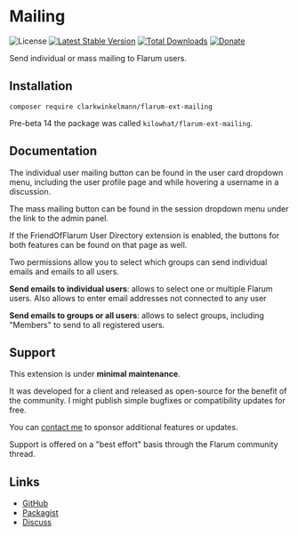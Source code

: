 # Mailing

![License](https://img.shields.io/badge/license-MIT-blue.svg) [![Latest Stable Version](https://img.shields.io/packagist/v/clarkwinkelmann/flarum-ext-mailing.svg)](https://packagist.org/packages/clarkwinkelmann/flarum-ext-mailing) [![Total Downloads](https://img.shields.io/packagist/dt/clarkwinkelmann/flarum-ext-mailing.svg)](https://packagist.org/packages/clarkwinkelmann/flarum-ext-mailing) [![Donate](https://img.shields.io/badge/paypal-donate-yellow.svg)](https://www.paypal.me/clarkwinkelmann)

Send individual or mass mailing to Flarum users.

## Installation

    composer require clarkwinkelmann/flarum-ext-mailing

Pre-beta 14 the package was called `kilowhat/flarum-ext-mailing`.

## Documentation

The individual user mailing button can be found in the user card dropdown menu, including the user profile page and while hovering a username in a discussion.

The mass mailing button can be found in the session dropdown menu under the link to the admin panel.

If the FriendOfFlarum User Directory extension is enabled, the buttons for both features can be found on that page as well.

Two permissions allow you to select which groups can send individual emails and emails to all users.

**Send emails to individual users**: allows to select one or multiple Flarum users. Also allows to enter email addresses not connected to any user

**Send emails to groups or all users**: allows to select groups, including "Members" to send to all registered users.

## Support

This extension is under **minimal maintenance**.

It was developed for a client and released as open-source for the benefit of the community.
I might publish simple bugfixes or compatibility updates for free.

You can [contact me](https://clarkwinkelmann.com/flarum) to sponsor additional features or updates.

Support is offered on a "best effort" basis through the Flarum community thread.

## Links

- [GitHub](https://github.com/clarkwinkelmann/flarum-ext-mailing)
- [Packagist](https://packagist.org/packages/clarkwinkelmann/flarum-ext-mailing)
- [Discuss](https://discuss.flarum.org/d/25357)

